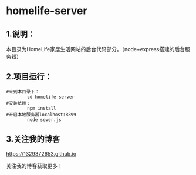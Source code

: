 # homelife-server

## 1.说明：

本目录为HomeLife家居生活网站的后台代码部分。（node+express搭建的后台服务器）

## 2.项目运行：

```
#来到本目录下：
		cd homelife-server
#安装依赖：
		npm install
#开启本地服务器localhost:8899
		node sever.js
```

## 3.关注我的博客

https://1329372653.github.io

关注我的博客获取更多！